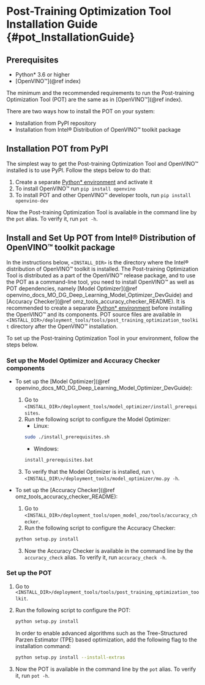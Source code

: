 # Post-Training Optimization Tool Installation Guide {#pot_InstallationGuide}

## Prerequisites

* Python* 3.6 or higher
* [OpenVINO&trade;](@ref index)

The minimum and the recommended requirements to run the Post-training Optimization Tool (POT) are the same as in [OpenVINO&trade;](@ref index).

There are two ways how to install the POT on your system:
- Installation from PyPI repository
- Installation from Intel&reg; Distribution of OpenVINO&trade; toolkit package

## Installation POT from PyPI
The simplest way to get the Post-training Optimization Tool and OpenVINO&trade; installed is to use PyPI. Follow the steps below to do that:
1. Create a separate [Python* environment](https://docs.python.org/3/tutorial/venv.html) and activate it
2. To install OpenVINO&trade; run `pip install openvino`
3. To install POT and other OpenVINO&trade; developer tools, run `pip install openvino-dev`

Now the Post-training Optimization Tool is available in the command line by the `pot` alias. To verify it, run `pot -h`.

## Install and Set Up POT from Intel&reg; Distribution of OpenVINO&trade; toolkit package

In the instructions below, `<INSTALL_DIR>` is the directory where the Intel&reg; distribution of OpenVINO&trade; toolkit
is installed. The Post-training Optimization Tool is distributed as a part of the OpenVINO&trade; release package, and to use the POT as a command-line tool,
you need to install OpenVINO&trade; as well as POT dependencies, namely [Model Optimizer](@ref openvino_docs_MO_DG_Deep_Learning_Model_Optimizer_DevGuide)
and [Accuracy Checker](@ref omz_tools_accuracy_checker_README). It is recommended to create a separate [Python* environment](https://docs.python.org/3/tutorial/venv.html) 
before installing the OpenVINO&trade; and its components.
POT source files are available in `<INSTALL_DIR>/deployment_tools/tools/post_training_optimization_toolkit` directory after the OpenVINO&trade; installation.

To set up the Post-training Optimization Tool in your environment, follow the steps below.

### Set up the Model Optimizer and Accuracy Checker components

- To set up the [Model Optimizer](@ref openvino_docs_MO_DG_Deep_Learning_Model_Optimizer_DevGuide):
   1. Go to `<INSTALL_DIR>/deployment_tools/model_optimizer/install_prerequisites`.
   2. Run the following script to configure the Model Optimizer:
      * Linux: 
      ```sh 
      sudo ./install_prerequisites.sh
      ```  
      * Windows: 
      ```bat 
      install_prerequisites.bat
      ```
   3. To verify that the Model Optimizer is installed, run `\<INSTALL_DIR\>/deployment_tools/model_optimizer/mo.py -h`.
  
- To set up the [Accuracy Checker](@ref omz_tools_accuracy_checker_README):
   1. Go to `<INSTALL_DIR>/deployment_tools/open_model_zoo/tools/accuracy_checker`.
   2. Run the following script to configure the Accuracy Checker:
   ```sh
   python setup.py install
   ```
   3. Now the Accuracy Checker is available in the command line by the `accuracy_check` alias. To verify it, run `accuracy_check -h`.

### Set up the POT

1. Go to `<INSTALL_DIR>/deployment_tools/tools/post_training_optimization_toolkit`.
2. Run the following script to configure the POT:
   ```sh
   python setup.py install
   ```

   In order to enable advanced algorithms such as the Tree-Structured Parzen Estimator (TPE) based optimization, add the following flag to the installation command:
   ```sh
   python setup.py install --install-extras
   ```
3. Now the POT is available in the command line by the `pot` alias. To verify it, run `pot -h`.
